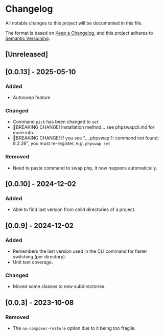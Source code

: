 # Changelog

All notable changes to this project will be documented in this file.

The format is based on [Keep a Changelog](https://keepachangelog.com/en/1.0.0/),
and this project adheres to [Semantic Versioning](https://semver.org/spec/v2.0.0.html).

## [Unreleased]

## [0.0.13] - 2025-05-10

### Added

- Autoswap feature

### Changed

- Command `pick` has been changed to `set`
- 🚨BREAKING CHANGE! Installation method... see phpswapcli.md for more info.
- 🚨BREAKING CHANGE! If you see "....phpswap:1: command not found: 8.2.26", you must re-register, e.g. `phpswap set`

### Removed

- Need to paste command to swap php, it now happens automatically.

## [0.0.10] - 2024-12-02

### Added

- Able to find last version from child directories of a project.

## [0.0.9] - 2024-12-02

### Added

- Remembers the last version used in the CLI command for faster switching (per directory).
- Unit test coverage.

### Changed

- Moved some classes to new subdirectories.

## [0.0.3] - 2023-10-08

### Removed

- The `no-composer-restore` option due to it being too fragile.
